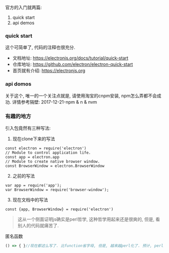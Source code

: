 官方的入门就两篇: 

1. quick start
2. api demos

### quick start

这个可简单了, 代码的注释也很充分. 

- 文档地址: https://electronjs.org/docs/tutorial/quick-start
- 仓库地址: https://github.com/electron/electron-quick-start
- 首页就有介绍: https://electronjs.org

### api domos

关于这个, 唯一的一个关注点就是, 请使用淘宝的cnpm安装, npm怎么弄都不会成功. 详情参考隔壁: 2017-12-21-npm & n & nvm



### 有趣的地方

引入包竟然有三种写法: 

1. 现在clone下来的写法

```
const electron = require('electron')
// Module to control application life.
const app = electron.app
// Module to create native browser window.
const BrowserWindow = electron.BrowserWindow
```

2. 之前的写法

```
var app = require('app');
var BrowserWindow = require('browser-window');
```

3. 现在文档中的写法

```
const {app, BrowserWindow} = require('electron')
```

> 这从一个侧面证明js确实是perl哲学, 这种哲学用起来还是很爽的, 但是, 看别人的代码就痛苦了.

匿名函数

```js
() => { }//现在都这么写了. 比function省字母, 但是, 越来越perl化了. 预计, perl的问题很快就会在js出现.
```

